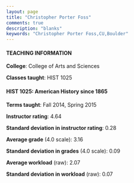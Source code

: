 ```yaml
---
layout: page
title: "Christopher Porter Foss" 
comments: true
description: "blanks"
keywords: "Christopher Porter Foss,CU,Boulder"
---
```

<head>
<script src="https://ajax.googleapis.com/ajax/libs/jquery/2.1.3/jquery.min.js"></script>
<script src="https://dl.dropboxusercontent.com/s/pc42nxpaw1ea4o9/highcharts.js?dl=0"></script>
<!-- <script src="../assets/js/highcharts.js"></script> -->
<style type="text/css">@font-face {
	font-family: "Bebas Neue";
	src: url(https://www.filehosting.org/file/details/544349/BebasNeue Regular.otf) format("opentype");
	}
	h1.Bebas { 
		font-family: "Bebas Neue", Verdana, Tahoma;
	}
</style>
</head>
	   
#### TEACHING INFORMATION

**College**: College of Arts and Sciences

**Classes taught**: HIST 1025

#### HIST 1025: American History since 1865

**Terms taught**: Fall 2014, Spring 2015

**Instructor rating**: 4.64

**Standard deviation in instructor rating**: 0.28

**Average grade** (4.0 scale): 3.16

**Standard deviation in grades** (4.0 scale): 0.09

**Average workload** (raw): 2.07

**Standard deviation in workload** (raw): 0.07

